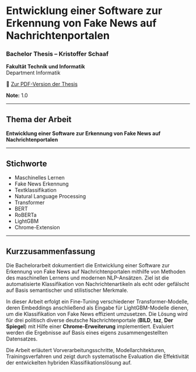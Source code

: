 # Entwicklung einer Software zur Erkennung von Fake News auf Nachrichtenportalen

### Bachelor Thesis – Kristoffer Schaaf

**Fakultät Technik und Informatik**  
Department Informatik

📄 [Zur PDF-Version der Thesis](Latex/thesis_src/thesis.pdf)

**Note:** 1.0

---

## Thema der Arbeit

**Entwicklung einer Software zur Erkennung von Fake News auf Nachrichtenportalen**

---

## Stichworte

* Maschinelles Lernen  
* Fake News Erkennung  
* Textklassifikation  
* Natural Language Processing  
* Transformer  
* BERT  
* RoBERTa  
* LightGBM  
* Chrome-Extension  

---

## Kurzzusammenfassung

Die Bachelorarbeit dokumentiert die Entwicklung einer Software zur Erkennung von Fake News auf Nachrichtenportalen mithilfe von Methoden des maschinellen Lernens und modernen NLP-Ansätzen. Ziel ist die automatisierte Klassifikation von Nachrichtenartikeln als echt oder gefälscht auf Basis semantischer und stilistischer Merkmale. 

In dieser Arbeit erfolgt ein Fine-Tuning verschiedener Transformer-Modelle, deren Embeddings anschließend als Eingabe für LightGBM-Modelle dienen, um die Klassifikation von Fake News effizient umzusetzen. Die Lösung wird für drei politisch diverse deutsche Nachrichtenportale (**BILD**, **taz**, **Der Spiegel**) mit Hilfe einer **Chrome-Erweiterung** implementiert. Evaluiert werden die Ergebnisse auf Basis eines eigens zusammengestellten Datensatzes. 

Die Arbeit erläutert Vorverarbeitungsschritte, Modellarchitekturen, Trainingsverfahren und zeigt durch systematische Evaluation die Effektivität der entwickelten hybriden Klassifikationslösung auf.
